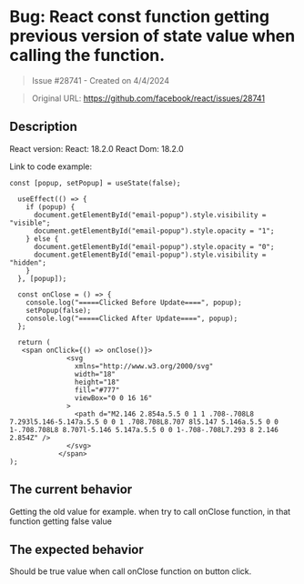 # Bug: React const function getting previous version of state value when calling the function.

> Issue #28741 - Created on 4/4/2024

> Original URL: https://github.com/facebook/react/issues/28741

## Description

<!--
  Hey hope all of you are well! I'm stuck, the react functional component const function getting the previous value of state when calling on button click. that's very wired because it's working fine but not the same code but getting this wired behaviour. 

Please help me to sort out. Thanks
-->

React version:
React: 18.2.0
React Dom: 18.2.0

Link to code example:
```
const [popup, setPopup] = useState(false);

  useEffect(() => {
    if (popup) {
      document.getElementById("email-popup").style.visibility = "visible";
      document.getElementById("email-popup").style.opacity = "1";
    } else {
      document.getElementById("email-popup").style.opacity = "0";
      document.getElementById("email-popup").style.visibility = "hidden";
    }
  }, [popup]);
  
  const onClose = () => {
    console.log("=====Clicked Before Update====", popup);
    setPopup(false);
    console.log("=====Clicked After Update====", popup);
  };
  
  return (
   <span onClick={() => onClose()}>
              <svg
                xmlns="http://www.w3.org/2000/svg"
                width="18"
                height="18"
                fill="#777"
                viewBox="0 0 16 16"
              >
                <path d="M2.146 2.854a.5.5 0 1 1 .708-.708L8 7.293l5.146-5.147a.5.5 0 0 1 .708.708L8.707 8l5.147 5.146a.5.5 0 0 1-.708.708L8 8.707l-5.146 5.147a.5.5 0 0 1-.708-.708L7.293 8 2.146 2.854Z" />
              </svg>
            </span>
);
```

## The current behavior
Getting the old value for example. when try to call onClose function, in that function getting false value

## The expected behavior
Should be true value when call onClose function on button click. 
